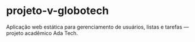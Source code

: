 # projeto-v-globotech
Aplicação web estática para gerenciamento de usuários, listas e tarefas — projeto acadêmico Ada Tech.
